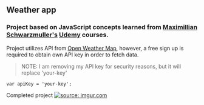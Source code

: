 ## Weather app

### Project based on JavaScript concepts learned from [Maximillian Schwarzmuller's](https://www.udemy.com/user/maximilian-schwarzmuller/) [Udemy](https://www.udemy.com/) courses. 

Project utilizes API from [Open Weather Map](https://openweathermap.org/), however, a free sign up is required to obtain own API key in order to fetch data. 

> NOTE: I am removing my API key for security reasons, but it will replace 'your-key'
```
var apiKey = 'your-key';
```

Completed project 
<a href="https://imgur.com/RQ8dFqz"><img src="https://i.imgur.com/RQ8dFqz.gif" title="source: imgur.com" /></a>

